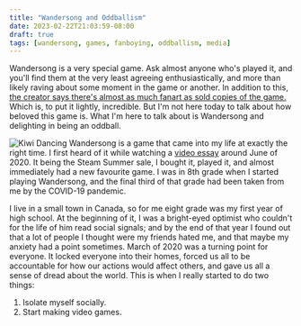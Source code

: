 ```yaml
---
title: "Wandersong and Oddballism"
date: 2023-02-22T21:03:59-08:00
draft: true
tags: [wandersong, games, fanboying, oddballism, media]
---
```


Wandersong is a very special game. Ask almost anyone who's played it, and you'll find them at the very least agreeing enthusiastically,
and more than likely raving about some moment in the game or another. In addition to this,
[the creator says there's almost as much fanart as sold copies of the game.](https://medium.com/@banovg/reflecting-on-wandersong-f2891fec09aa)
Which is, to put it lightly, incredible. But I'm not here today to talk about how beloved this game is. What I'm here to talk about is Wandersong and delighting in being an oddball.

![Kiwi Dancing](/img/wandersong-and-oddballism/kiwi-dance.webp)
Wandersong is a game that came into my life at exactly the right time. I first heard of it while watching a [video essay](https://youtu.be/cYnylXvk65s)
around June of 2020. It being the Steam Summer sale, I bought it, played it, and almost immediately had a new favourite game. I was in 8th grade when I
started playing Wandersong, and the final third of that grade had been taken from me by the COVID-19 pandemic.

I live in a small town in Canada, so for me eight grade was my first year of high school. At the beginning of it, I was a bright-eyed optimist who
couldn't for the life of him read social signals; and by the end of that year I found out that a lot of people I thought were my friends hated me, and
that maybe my anxiety had a point sometimes. March of 2020 was a turning point for everyone. It locked everyone into their homes, forced us all to be
accountable for how our actions would affect others, and gave us all a sense of dread about the world. This is when I really started to do two things:

1) Isolate myself socially.
2) Start making video games.

